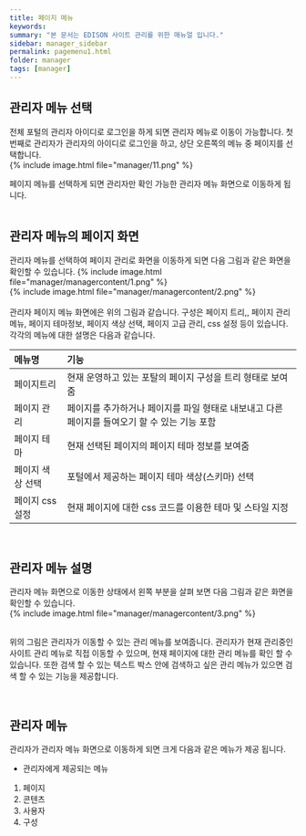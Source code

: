 ```yaml
---
title: 페이지 메뉴
keywords:
summary: "본 문서는 EDISON 사이트 관리를 위한 매뉴얼 입니다."
sidebar: manager_sidebar
permalink: pagemenu1.html
folder: manager
tags: [manager]
---
```


## 관리자 메뉴 선택
전체 포털의 관리자 아이디로 로그인을 하게 되면 관리자 메뉴로 이동이 가능합니다.
첫 번째로 관리자가 관리자의 아이디로 로그인을 하고, 상단 오른쪽의 메뉴 중 페이지를 선택합니다.<br>
{% include image.html file="manager/11.png" %}<br>

페이지 메뉴를 선택하게 되면 관리자만 확인 가능한 관리자 메뉴 화면으로 이동하게 됩니다.
<br><br>

## 관리자 메뉴의 페이지 화면
관리자 메뉴를 선택하여 페이지 관리로 화면을 이동하게 되면 다음 그림과 같은 화면을 확인할 수 있습니다.
{% include image.html file="manager/managercontent/1.png" %}<br>
{% include image.html file="manager/managercontent/2.png" %}<br>
<br>
관리자 페이지 메뉴 화면에은 위의 그림과 같습니다. 구성은 페이지 트리,, 페이지 관리 메뉴, 페이지 테마정보, 페이지 색상 선택, 페이지 고급 관리, css 설정 등이 있습니다.
<br>
각각의 메뉴에 대한 설명은 다음과 같습니다.

| 메뉴명             | 기능                                                                                                |
|:-------------------|:----------------------------------------------------------------------------------------------------|
|페이지트리          |  현재 운영하고 있는 포탈의 페이지 구성을 트리 형태로 보여줌                                         |
|페이지 관리         |  페이지를 추가하거나 페이지를 파일 형태로 내보내고 다른 페이지를 들여오기 할 수 있는 기능 포함      |
|페이지 테마         |  현재 선택된 페이지의 페이지 테마 정보를 보여줌                                                     |
|페이지 색상 선택    |  포털에서 제공하는 페이지 테마 색상(스키마) 선택                                                    |
|페이지 css 설정     |  현재 페이지에 대한 css 코드를 이용한 테마 및 스타일 지정                                           |

<br>

## 관리자 메뉴 설명
관리자 메뉴 화면으로 이동한 상태에서 왼쪽 부분을 살펴 보면 다음 그림과 같은 화면을 확인할 수 있습니다.<br>
{% include image.html file="manager/managercontent/3.png" %}<br><br>

위의 그림은 관리자가 이동할 수 있는 관리 메뉴를 보여줍니다. 관리자가 현재 관리중인 사이트 관리 메뉴로 직접 이동할 수 있으며, 현재 페이지에 대한 관리 메뉴를 확인 할 수 있습니다.
또한 검색 할 수 있는 텍스트 박스 안에 검색하고 싶은 관리 메뉴가 있으면 검색 할 수 있는 기능을 제공합니다.

<br>


## 관리자 메뉴
관리자가 관리자 메뉴 화면으로 이동하게 되면 크게 다음과 같은 메뉴가 제공 됩니다.
- 관리자에게 제공되는 메뉴
1. 페이지
2. 콘텐츠
3. 사용자
4. 구성

